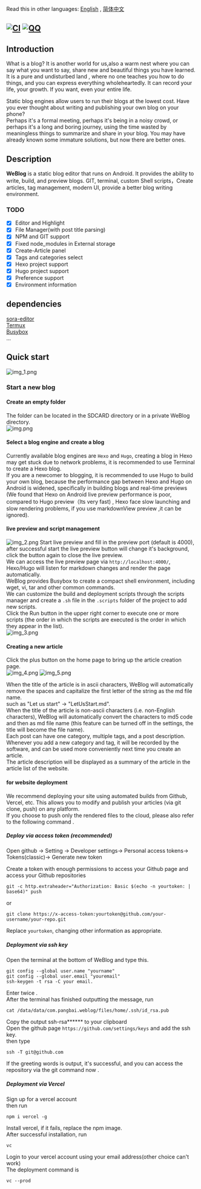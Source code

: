 Read this in other languages: [English](README.md)  , [简体中文](README-CN.md)

[![CI](https://github.com/PangBaiWork/WeBlog/actions/workflows/main.yml/badge.svg?event=push)](https://github.com/PangBaiWork/WeBlog/actions/workflows/main.yml)
[![QQ](https://img.shields.io/badge/Join-QQ_Group-ff69b4)](https://qm.qq.com/q/1wJcBUfst2)
----
## Introduction 
What is a blog? It is another world for us,also a warm nest where you can say what you want to say,
share new and beautiful things you have learned. 
It is a pure and undisturbed land , where no one teaches you how to do things, and you can express everything wholeheartedly.
It can record your life, your growth. If you want, even your entire life.  

Static blog engines allow users to run their blogs at the lowest cost. 
Have you ever thought about writing and publishing your own blog on your phone?  
Perhaps it's a formal meeting, perhaps it's being in a noisy crowd, or perhaps it's a long and boring journey,
using the time wasted by meaningless things to summarize and share in your blog.
You may have already known some immature solutions, but now there are better ones.

## Description
**WeBlog** is a static blog editor that runs on Android. It provides the ability to write, build, 
and preview blogs. GIT, terminal, custom Shell scripts，Create articles, tag management, modern UI, provide a better blog writing environment.
### TODO
* [x] Editor and Highlight
* [x] File Manager(with post title parsing)
* [x] NPM and GIT support
* [x] Fixed node_modules in External storage
* [x] Create-Article panel
* [x] Tags and categories select
* [x] Hexo project support
* [x] Hugo project support
* [x] Preference support
* [x] Environment information 
## dependencies
[sora-editor](https://github.com/Rosemoe/sora-editor)  
[Termux](https://github.com/termux/termux-app)  
[Busybox](https://busybox.net/)   
...  
## Quick start
![img_1.png](doc/img_1.png)
### Start a new blog
#### Create an empty folder
The folder can be located in the SDCARD directory or in a private WeBlog directory.  
![img.png](doc/img.png)
#### Select a blog engine and create a blog
Currently available blog engines are `Hexo` and `Hugo`, creating a blog in Hexo may get stuck due to network problems, it is recommended to use Terminal to create a Hexo blog.   
If you are a newcomer to blogging, it is recommended to use Hugo to build your own blog, because the performance gap between Hexo and Hugo on Android is widened, specifically in building blogs and real-time previews   
(We found that Hexo on Android live preview performance is poor, compared to  Hugo preview（Its very fast) , Hexo face slow launching and slow rendering problems, if you use  markdownView preview ,it can be ignored).
#### live preview and script management
![img_2.png](doc/img_2.png)
Start live preview and fill in the preview port (default is 4000), after successful start the live preview button will change it's background, click the button again to close the live preview.    
We can access the live preview page via `http://localhost:4000/`, Hexo/Hugo will listen for markdown changes and render the page automatically.    
WeBlog provides Busybox to create a compact shell environment, including wget, vi, tar and other common commands.    
We can customize the build and deployment scripts through the scripts manager and create a `.sh` file in the `.scripts` folder of the project to add new scripts.    
Click the Run button in the upper right corner to execute one or more scripts (the order in which the scripts are executed is the order in which they appear in the list).  
![img_3.png](doc/img_3.png)
#### Creating a new article
Click the plus button on the home page to bring up the article creation page.  
![img_4.png](doc/img_4.png)
![img_5.png](doc/img_5.png)

When the title of the article is in ascii characters, WeBlog will automatically remove the spaces and capitalize the first letter of the string as the md file name.    
such as "Let us start" -> "LetUsStart.md".    
When the title of the article is non-ascii characters (i.e. non-English characters), WeBlog will automatically convert the characters to md5 code and then as md file name (this feature can be turned off in the settings, the title will become the file name).    
Each post can have one category, multiple tags, and a post description.    
Whenever you add a new category and tag, it will be recorded by the software, and can be used more conveniently next time you create an article.    
The article description will be displayed as a summary of the article in the article list of the website.  
#### for website deployment 
We recommend deploying your site using automated builds from Github, Vercel, etc. This allows you to modify and publish your articles (via git clone, push) on any platform.    
If you choose to push only the rendered files to the cloud, please also refer to the following command .  
##### Deploy via access token (recommended)   
Open github -> Setting -> Developer settings-> Personal access tokens-> Tokens(classic)-> Generate new token  
 
Create a token with enough permissions to access your Github page and access your Github repositories   
```shell
git -c http.extraheader="Authorization: Basic $(echo -n yourtoken: | base64)" push
````
or
```
git clone https://x-access-token:yourtoken@github.com/your-username/your-repo.git
```
Replace `yourtoken`, changing other information as appropriate.  
##### Deployment via ssh key
Open the terminal at the bottom of WeBlog and type this.  
```shell
git config --global user.name "yourname"
git config --global user.email "youremail"
ssh-keygen -t rsa -C your email.
```
Enter twice .    
After the terminal has finished outputting the message, run  
```shell 
cat /data/data/com.pangbai.weblog/files/home/.ssh/id_rsa.pub
``` 
Copy the output ssh-rsa****** to your clipboard  
Open the github page `https://github.com/settings/keys` and add the ssh key.    
then type  
```shell
ssh -T git@github.com
``` 
If the greeting words is output, it's successful, and you can access the repository via the git command now .  
##### Deployment via Vercel 
Sign up for a vercel account  
then run 
```shell
npm i vercel -g
``` 
Install vercel, if it fails, replace the npm image.    
After successful installation, run  
```shell
vc
``` 
Login to your vercel account using your email address(other choice can't work)   
The  deployment command is  
```shell 
vc --prod
```
